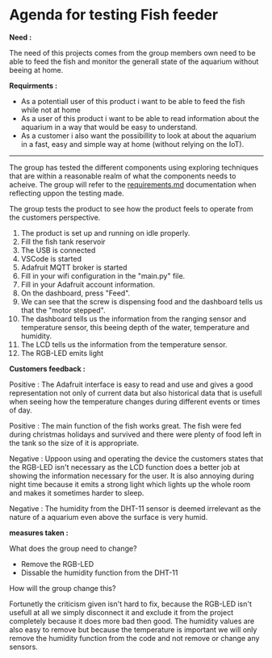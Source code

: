 # Agenda for testing Fish feeder


**Need :**

The need of this projects comes from the group members own need to be able to feed the fish and monitor the generall state of the aquarium without beeing at home.

**Requirments :**

- As a potentiall user of this product i want to be able to feed the fish while not at home
- As a user of this product i want to be able to read information about the aquarium in a way that would be easy to understand.
- As a customer i also want the possibillity to look at about the aquarium in a fast, easy and simple way at home (without relying on the IoT).

---

The group has tested the different components using exploring techniques that are within a reasonable realm of what the components needs to acheive. The group will refer to the [requirements.md](https://gitlab.lnu.se/1dt308/student/grupp-4---aquarium-monitoring/project/-/blob/main/Text_files/Requirements.md) documentation when reflecting uppon the testing made.

The group tests the product to see how the product feels to operate from the customers perspective.

1. The product is set up and running on idle properly.
2. Fill the fish tank reservoir
3. The USB is connected
4. VSCode is started
5. Adafruit MQTT broker is started
6. Fill in your wifi configuration in the "main.py" file.
7. Fill in your Adafruit account information.
8. On the dashboard, press "Feed".
9. We can see that the screw is dispensing food and the dashboard tells us that the "motor stepped".
10. The dashboard tells us the information from the ranging sensor and temperature sensor, this beeing depth of the water, temperature and humidity.
11. The LCD tells us the information from the temperature sensor.
12. The RGB-LED emits light

**Customers feedback :** 

Positive : The Adafruit interface is easy to read and use and gives a good representation not only of current data but also historical data that is usefull when seeing how the temperature changes during different events or times of day.

Positive : The main function of the fish works great. The fish were fed during christmas holidays and survived and there were plenty of food left in the tank so the size of it is appropriate.

Negative : Uppoon using and operating the device the customers states that the RGB-LED isn't necessary as the LCD function does a better job at showing the information necessary for the user. It is also annoying during night time because it emits a strong light which lights up the whole room and makes it sometimes harder to sleep.

Negative : The humidity from the DHT-11 sensor is deemed irrelevant as the nature of a aquarium even above the surface is very humid.

**measures taken :**

What does the group need to change?

- Remove the RGB-LED
- Dissable the humidity function from the DHT-11

How will the group change this?

Fortunetly the criticism given isn't hard to fix, because the RGB-LED isn't usefull at all we simply disconnect it and exclude it from the project completely because it does more bad then good. The humidity values are also easy to remove but because the temperature is important we will only remove the humidity function from the code and not remove or change any sensors.
